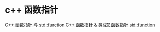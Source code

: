 # c++ 函数指针

[C++ 函数指针 与 std::function](https://zhuanlan.zhihu.com/p/547484498)
[C++ 函数指针 & 类成员函数指针](https://www.runoob.com/w3cnote/cpp-func-pointer.html)
[std::function](https://zh.cppreference.com/w/cpp/utility/functional/function)

